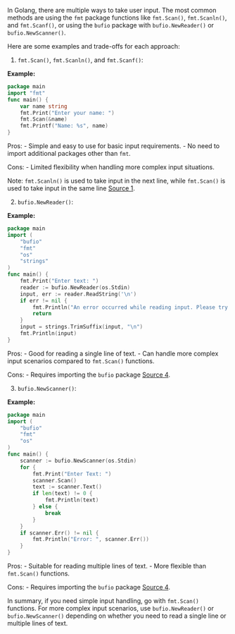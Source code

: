 
In Golang, there are multiple ways to take user input. The most common methods are using the `fmt` package functions like `fmt.Scan()`, `fmt.Scanln()`, and `fmt.Scanf()`, or using the `bufio` package with `bufio.NewReader()` or `bufio.NewScanner()`.

Here are some examples and trade-offs for each approach:

1. `fmt.Scan()`, `fmt.Scanln()`, and `fmt.Scanf()`:

**Example:**

   ```go
   package main
   import "fmt"
   func main() {
       var name string
       fmt.Print("Enter your name: ")
       fmt.Scan(&name)
       fmt.Printf("Name: %s", name)
   }
   ```

Pros:
     - Simple and easy to use for basic input requirements.
     - No need to import additional packages other than `fmt`.

Cons:
     - Limited flexibility when handling more complex input situations.

Note: `fmt.Scanln()` is used to take input in the next line, while `fmt.Scan()` is used to take input in the same line [Source 1](https://www.geeksforgeeks.org/how-to-take-input-from-the-user-in-golang/).

2. `bufio.NewReader()`:

**Example:**

   ```go
   package main
   import (
       "bufio"
       "fmt"
       "os"
       "strings"
   )
   func main() {
       fmt.Print("Enter text: ")
       reader := bufio.NewReader(os.Stdin)
       input, err := reader.ReadString('\n')
       if err != nil {
           fmt.Println("An error occurred while reading input. Please try again", err)
           return
       }
       input = strings.TrimSuffix(input, "\n")
       fmt.Println(input)
   }
   ```

Pros:
     - Good for reading a single line of text.
     - Can handle more complex input scenarios compared to `fmt.Scan()` functions.

Cons:
     - Requires importing the `bufio` package [Source 4](https://freshman.tech/snippets/go/read-console-input/).

3. `bufio.NewScanner()`:

**Example:**
   ```go
   package main
   import (
       "bufio"
       "fmt"
       "os"
   )
   func main() {
       scanner := bufio.NewScanner(os.Stdin)
       for {
           fmt.Print("Enter Text: ")
           scanner.Scan()
           text := scanner.Text()
           if len(text) != 0 {
               fmt.Println(text)
           } else {
               break
           }
       }
       if scanner.Err() != nil {
           fmt.Println("Error: ", scanner.Err())
       }
   }
   ```

Pros:
     - Suitable for reading multiple lines of text.
     - More flexible than `fmt.Scan()` functions.

Cons:
     - Requires importing the `bufio` package [Source 4](https://freshman.tech/snippets/go/read-console-input/).

In summary, if you need simple input handling, go with `fmt.Scan()` functions. For more complex input scenarios, use `bufio.NewReader()` or `bufio.NewScanner()` depending on whether you need to read a single line or multiple lines of text.